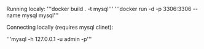 Running localy: 
'''docker build . -t mysql'''
'''docker run -d -p 3306:3306 --name mysql mysql'''


Connecting locally (requires mysql clinet):

'''mysql -h 127.0.0.1 -u admin -p'''